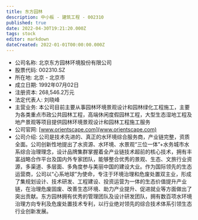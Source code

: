 ```yaml
---
title: 东方园林
description: 中小板 - 建筑工程 - 002310
published: true
date: 2022-04-30T19:21:20.000Z
tags: stock
editor: markdown
dateCreated: 2022-01-01T00:00:00.000Z
---
```


- 公司名称: 北京东方园林环境股份有限公司
- 股票代码: 002310.SZ
- 所在地: 北京 - 北京市
- 成立日期: 1992年07月02日
- 注册资本: 268,546.2万元
- 法定代表人: 刘晓峰
- 主营业务: 本公司目前主要从事园林环境景观设计和园林绿化工程施工，主要为各类重点市政公共园林工程，高端休闲度假园林工程，大型生态湿地工程及地产景观等项目提供园林环境景观设计和园林工程施工服务
- 公司官网: [www.orientscape.com](www.orientscape.com)
- 公司介绍: 公司是技术先进的、真正的水环境综合服务商，产业链完整，资质全面。公司创新性地提出了水资源、水环境、水景观“三位一体”+水务城市水系综合治理理念，设计品牌集群掌握着全产业链技术超前的核心技术，拥有丰富战略合作平台及国内外专家团队，能够整合优秀的景观、生态、文旅行业资源，多渠道、多层面、多角度参与美丽中国的建设大业。作为国际领先的生态运营商，公司以“心系地球”为使命，专注于环境治理和危废处置双主业，形成了集规划设计、技术研发、工程建设、投资运营为一体的生态价值提升产业链，在治理危废固废、改善生态环境、助力产业提升、促进就业等方面做出了突出贡献。东方园林拥有优秀的管理团队及设计研发团队，拥有数百项水环境治理方向专利及危废处置技术专利，以行业绝对领先的综合技术体系引领生态行业创新发展。


